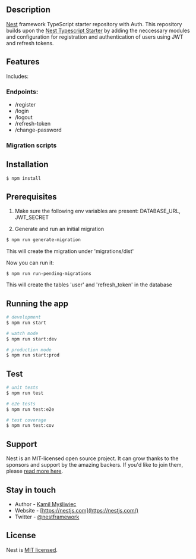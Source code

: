 ## Description

[Nest](https://github.com/nestjs/nest) framework TypeScript starter repository with Auth.
This repository builds upon the [Nest Typescript Starter](https://github.com/nestjs/typescript-starter) by adding the neccessary modules and configuration for registration and authentication of users using JWT and refresh tokens.

## Features

Includes:

### Endpoints:
- /register
- /login
- /logout
- /refresh-token
- /change-password

### Migration scripts

## Installation

```bash
$ npm install
```

## Prerequisites

1. Make sure the following env variables are present: DATABASE_URL, JWT_SECRET

2. Generate and run an initial migration
```bash
$ npm run generate-migration
```
This will create the migration under 'migrations/dist'

Now you can run it:
```
$ npm run run-pending-migrations
```
This will create the tables 'user' and 'refresh_token' in the database

## Running the app

```bash
# development
$ npm run start

# watch mode
$ npm run start:dev

# production mode
$ npm run start:prod
```

## Test

```bash
# unit tests
$ npm run test

# e2e tests
$ npm run test:e2e

# test coverage
$ npm run test:cov
```

## Support

Nest is an MIT-licensed open source project. It can grow thanks to the sponsors and support by the amazing backers. If you'd like to join them, please [read more here](https://docs.nestjs.com/support).

## Stay in touch

- Author - [Kamil Myśliwiec](https://twitter.com/kammysliwiec)
- Website - [https://nestjs.com](https://nestjs.com/)
- Twitter - [@nestframework](https://twitter.com/nestframework)

## License

  Nest is [MIT licensed](https://github.com/nestjs/nest/blob/master/LICENSE).
